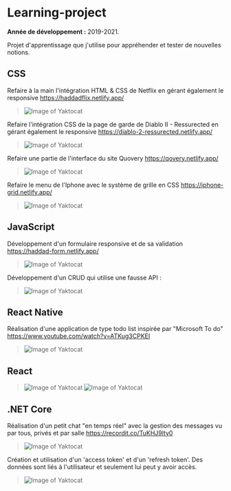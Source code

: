 # Learning-project
**Année de développement :** 2019-2021.</br>

Projet d'apprentissage que j'utilise pour appréhender et tester de nouvelles notions.

## CSS
Refaire à la main l'intégration HTML & CSS de Netflix en gérant également le responsive https://haddadflix.netlify.app/
> ![Image of Yaktocat](https://imgur.com/dvHJHsH.png)

Refaire l'intégration CSS de la page de garde de Diablo II - Ressurected en gérant également le responsive https://diablo-2-ressurected.netlify.app/
> ![Image of Yaktocat](https://imgur.com/iXUhd05.png)

Refaire une partie de l'interface du site Quovery https://qovery.netlify.app/
> ![Image of Yaktocat](https://imgur.com/MpqP7md.png)

Refaire le menu de l'Iphone avec le système de grille en CSS https://iphone-grid.netlify.app/
> ![Image of Yaktocat](https://imgur.com/p3GDYh9.png)

## JavaScript
Développement d'un formulaire responsive et de sa validation https://haddad-form.netlify.app/
> ![Image of Yaktocat](https://imgur.com/J832tzS.png)

Développement d'un CRUD qui utilise une fausse API :
> ![Image of Yaktocat](https://imgur.com/PgUr86j.png)

## React Native
Réalisation d'une application de type todo list inspirée par "Microsoft To do" https://www.youtube.com/watch?v=ATKug3CPKEI
> ![Image of Yaktocat](https://imgur.com/EP8DPJ0.png)

## React
> ![Image of Yaktocat](https://imgur.com/eFOEUeD.png)
> ![Image of Yaktocat](https://imgur.com/LzmaDEu.png)

## .NET Core
Réalisation d'un petit chat "en temps réel" avec la gestion des messages vu par tous, privés et par salle https://recordit.co/TuKHJ9lty0
> ![Image of Yaktocat](https://imgur.com/Dwu2Z6U.png)

Création et utilisation d'un 'access token' et d'un 'refresh token'.
Des données sont liés à l'utilisateur et seulement lui peut y avoir accès.
> ![Image of Yaktocat](https://imgur.com/lc4QtcZ.png)

